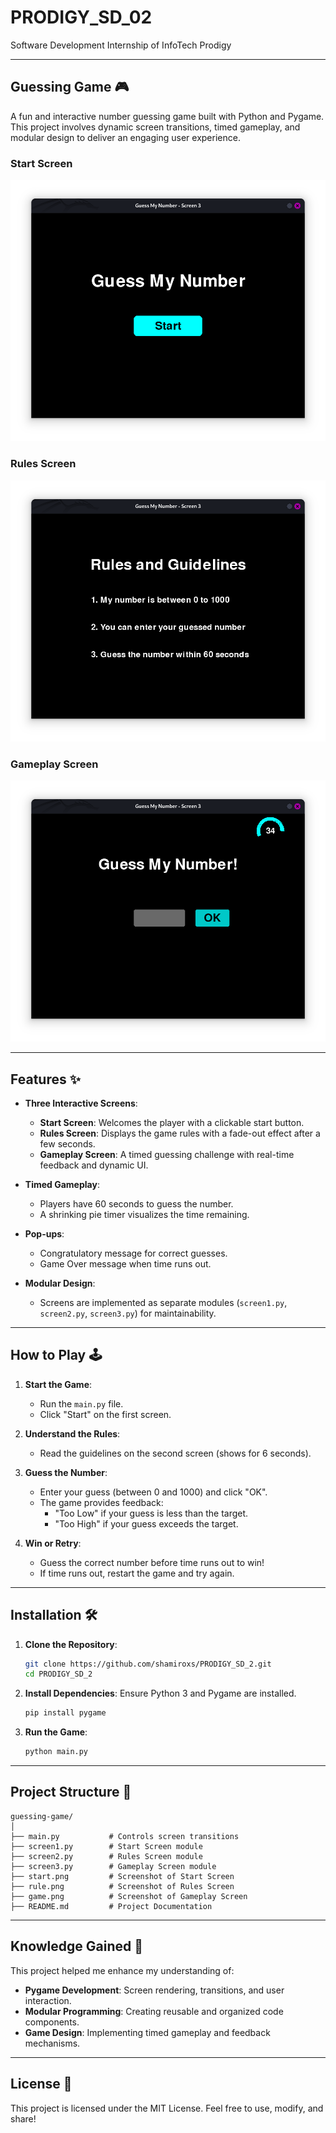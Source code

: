 # PRODIGY_SD_02
Software Development Internship of InfoTech Prodigy

---

## Guessing Game 🎮

A fun and interactive number guessing game built with Python and Pygame. This project involves dynamic screen transitions, timed gameplay, and modular design to deliver an engaging user experience.

### Start Screen
![Start Screen](start.png)

### Rules Screen
![Rules Screen](rule.png)

### Gameplay Screen
![Gameplay Screen](game.png)

---

## Features ✨

- **Three Interactive Screens**:
  - **Start Screen**: Welcomes the player with a clickable start button.
  - **Rules Screen**: Displays the game rules with a fade-out effect after a few seconds.
  - **Gameplay Screen**: A timed guessing challenge with real-time feedback and dynamic UI.

- **Timed Gameplay**:
  - Players have 60 seconds to guess the number.
  - A shrinking pie timer visualizes the time remaining.

- **Pop-ups**:
  - Congratulatory message for correct guesses.
  - Game Over message when time runs out.

- **Modular Design**:
  - Screens are implemented as separate modules (`screen1.py`, `screen2.py`, `screen3.py`) for maintainability.

---

## How to Play 🕹️

1. **Start the Game**:
   - Run the `main.py` file.
   - Click "Start" on the first screen.

2. **Understand the Rules**:
   - Read the guidelines on the second screen (shows for 6 seconds).

3. **Guess the Number**:
   - Enter your guess (between 0 and 1000) and click "OK".
   - The game provides feedback:
     - "Too Low" if your guess is less than the target.
     - "Too High" if your guess exceeds the target.

4. **Win or Retry**:
   - Guess the correct number before time runs out to win!
   - If time runs out, restart the game and try again.

---

## Installation 🛠️

1. **Clone the Repository**:
   ```bash
   git clone https://github.com/shamiroxs/PRODIGY_SD_2.git
   cd PRODIGY_SD_2
   ```

2. **Install Dependencies**:
   Ensure Python 3 and Pygame are installed.
   ```bash
   pip install pygame
   ```

3. **Run the Game**:
   ```bash
   python main.py
   ```

---

## Project Structure 📂

```
guessing-game/
│
├── main.py           # Controls screen transitions
├── screen1.py        # Start Screen module
├── screen2.py        # Rules Screen module
├── screen3.py        # Gameplay Screen module
├── start.png         # Screenshot of Start Screen
├── rule.png          # Screenshot of Rules Screen
├── game.png          # Screenshot of Gameplay Screen
├── README.md         # Project Documentation
```

---

## Knowledge Gained 🧠

This project helped me enhance my understanding of:
- **Pygame Development**: Screen rendering, transitions, and user interaction.
- **Modular Programming**: Creating reusable and organized code components.
- **Game Design**: Implementing timed gameplay and feedback mechanisms.

---

## License 📜

This project is licensed under the MIT License. Feel free to use, modify, and share!
